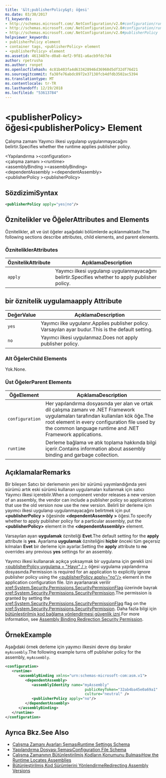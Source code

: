 ```yaml
---
title: '&lt;publisherPolicy&gt; öğesi'
ms.date: 03/30/2017
f1_keywords:
- http://schemas.microsoft.com/.NetConfiguration/v2.0#configuration/runtime/assemblyBinding/publisherPolicy
- http://schemas.microsoft.com/.NetConfiguration/v2.0#configuration/runtime/assemblyBinding/dependentAssembly/publisherPolicy
- http://schemas.microsoft.com/.NetConfiguration/v2.0#publisherPolicy
helpviewer_keywords:
- publisherPolicy element
- container tags, <publisherPolicy> element
- <publisherPolicy> element
ms.assetid: 4613407e-d0a8-4ef2-9f81-a6acb9fdc7d4
author: rpetrusha
ms.author: ronpet
ms.openlocfilehash: 4c81b403fa4d633428946d36960d5df32df76d21
ms.sourcegitcommit: fa38fe76abdc8972e37138fcb4dfdb3502ac5394
ms.translationtype: MT
ms.contentlocale: tr-TR
ms.lasthandoff: 12/19/2018
ms.locfileid: "53613784"
---
```

# <a name="ltpublisherpolicygt-element"></a><span data-ttu-id="08b8b-102">&lt;publisherPolicy&gt; öğesi</span><span class="sxs-lookup"><span data-stu-id="08b8b-102">&lt;publisherPolicy&gt; Element</span></span>
<span data-ttu-id="08b8b-103">Çalışma zamanı Yayımcı ilkesi uygulanıp uygulanmayacağını belirtir.</span><span class="sxs-lookup"><span data-stu-id="08b8b-103">Specifies whether the runtime applies publisher policy.</span></span>  
  
 <span data-ttu-id="08b8b-104">\<Yapılandırma ></span><span class="sxs-lookup"><span data-stu-id="08b8b-104">\<configuration></span></span>  
<span data-ttu-id="08b8b-105">\<çalışma zamanı ></span><span class="sxs-lookup"><span data-stu-id="08b8b-105">\<runtime></span></span>  
<span data-ttu-id="08b8b-106">\<assemblyBinding ></span><span class="sxs-lookup"><span data-stu-id="08b8b-106">\<assemblyBinding></span></span>  
<span data-ttu-id="08b8b-107">\<dependentAssembly ></span><span class="sxs-lookup"><span data-stu-id="08b8b-107">\<dependentAssembly></span></span>  
<span data-ttu-id="08b8b-108">\<publisherPolicy ></span><span class="sxs-lookup"><span data-stu-id="08b8b-108">\<publisherPolicy></span></span>  
  
## <a name="syntax"></a><span data-ttu-id="08b8b-109">Sözdizimi</span><span class="sxs-lookup"><span data-stu-id="08b8b-109">Syntax</span></span>  
  
```xml  
<publisherPolicy apply="yes|no"/>  
```  
  
## <a name="attributes-and-elements"></a><span data-ttu-id="08b8b-110">Öznitelikler ve Öğeler</span><span class="sxs-lookup"><span data-stu-id="08b8b-110">Attributes and Elements</span></span>  
 <span data-ttu-id="08b8b-111">Öznitelikler, alt ve üst öğeler aşağıdaki bölümlerde açıklanmaktadır.</span><span class="sxs-lookup"><span data-stu-id="08b8b-111">The following sections describe attributes, child elements, and parent elements.</span></span>  
  
### <a name="attributes"></a><span data-ttu-id="08b8b-112">Öznitelikler</span><span class="sxs-lookup"><span data-stu-id="08b8b-112">Attributes</span></span>  
  
|<span data-ttu-id="08b8b-113">Öznitelik</span><span class="sxs-lookup"><span data-stu-id="08b8b-113">Attribute</span></span>|<span data-ttu-id="08b8b-114">Açıklama</span><span class="sxs-lookup"><span data-stu-id="08b8b-114">Description</span></span>|  
|---------------|-----------------|  
|`apply`|<span data-ttu-id="08b8b-115">Yayımcı ilkesi uygulanıp uygulanmayacağını belirtir.</span><span class="sxs-lookup"><span data-stu-id="08b8b-115">Specifies whether to apply publisher policy.</span></span>|  
  
## <a name="apply-attribute"></a><span data-ttu-id="08b8b-116">bir öznitelik uygulama</span><span class="sxs-lookup"><span data-stu-id="08b8b-116">apply Attribute</span></span>  
  
|<span data-ttu-id="08b8b-117">Değer</span><span class="sxs-lookup"><span data-stu-id="08b8b-117">Value</span></span>|<span data-ttu-id="08b8b-118">Açıklama</span><span class="sxs-lookup"><span data-stu-id="08b8b-118">Description</span></span>|  
|-----------|-----------------|  
|`yes`|<span data-ttu-id="08b8b-119">Yayımcı ilke uygulanır.</span><span class="sxs-lookup"><span data-stu-id="08b8b-119">Applies publisher policy.</span></span> <span data-ttu-id="08b8b-120">Varsayılan ayar budur.</span><span class="sxs-lookup"><span data-stu-id="08b8b-120">This is the default setting.</span></span>|  
|`no`|<span data-ttu-id="08b8b-121">Yayımcı ilkesi uygulanmaz.</span><span class="sxs-lookup"><span data-stu-id="08b8b-121">Does not apply publisher policy.</span></span>|  
  
### <a name="child-elements"></a><span data-ttu-id="08b8b-122">Alt Öğeler</span><span class="sxs-lookup"><span data-stu-id="08b8b-122">Child Elements</span></span>  
 <span data-ttu-id="08b8b-123">Yok.</span><span class="sxs-lookup"><span data-stu-id="08b8b-123">None.</span></span>  
  
### <a name="parent-elements"></a><span data-ttu-id="08b8b-124">Üst Öğeler</span><span class="sxs-lookup"><span data-stu-id="08b8b-124">Parent Elements</span></span>  
  
|<span data-ttu-id="08b8b-125">Öğe</span><span class="sxs-lookup"><span data-stu-id="08b8b-125">Element</span></span>|<span data-ttu-id="08b8b-126">Açıklama</span><span class="sxs-lookup"><span data-stu-id="08b8b-126">Description</span></span>|  
|-------------|-----------------|  
|`configuration`|<span data-ttu-id="08b8b-127">Her yapılandırma dosyasında yer alan ve ortak dil çalışma zamanı ve .NET Framework uygulamaları tarafından kullanılan kök öğe.</span><span class="sxs-lookup"><span data-stu-id="08b8b-127">The root element in every configuration file used by the common language runtime and .NET Framework applications.</span></span>|  
|`runtime`|<span data-ttu-id="08b8b-128">Derleme bağlama ve atık toplama hakkında bilgi içerir.</span><span class="sxs-lookup"><span data-stu-id="08b8b-128">Contains information about assembly binding and garbage collection.</span></span>|  
  
## <a name="remarks"></a><span data-ttu-id="08b8b-129">Açıklamalar</span><span class="sxs-lookup"><span data-stu-id="08b8b-129">Remarks</span></span>  
 <span data-ttu-id="08b8b-130">Bir bileşen Satıcı bir derlemenin yeni bir sürümü yayımlandığında yeni sürümü artık eski sürümü kullanan uygulamaları kullanmak için satıcı Yayımcı ilkesi içerebilir.</span><span class="sxs-lookup"><span data-stu-id="08b8b-130">When a component vendor releases a new version of an assembly, the vendor can include a publisher policy so applications that use the old version now use the new version.</span></span> <span data-ttu-id="08b8b-131">Belirli bir derleme için yayımcı ilkesi uygulanıp uygulanmayacağını belirtmek için put  **\<publisherPolicy >** öğesinde  **\<dependentAssembly >** öğesi.</span><span class="sxs-lookup"><span data-stu-id="08b8b-131">To specify whether to apply publisher policy for a particular assembly, put the **\<publisherPolicy>** element in the **\<dependentAssembly>** element.</span></span>  
  
 <span data-ttu-id="08b8b-132">Varsayılan ayarı **uygulamak** özniteliği **Evet**.</span><span class="sxs-lookup"><span data-stu-id="08b8b-132">The default setting for the **apply** attribute is **yes**.</span></span> <span data-ttu-id="08b8b-133">Ayarlama **uygulamak** özniteliğini **hiçbir** önceki tüm geçersiz kılmaları **Evet** bir derleme için ayarlar.</span><span class="sxs-lookup"><span data-stu-id="08b8b-133">Setting the **apply** attribute to **no** overrides any previous **yes** settings for an assembly.</span></span>  
  
 <span data-ttu-id="08b8b-134">Yayımcı ilkesi kullanarak açıkça yoksaymak bir uygulama için gerekli izni [ \<publisherPolicy uygulama = "Hayır" / >](../../../../../docs/framework/configure-apps/file-schema/runtime/publisherpolicy-element.md) öğesi uygulama yapılandırma dosyasında.</span><span class="sxs-lookup"><span data-stu-id="08b8b-134">Permission is required for an application to explicitly ignore publisher policy using the [\<publisherPolicy apply="no"/>](../../../../../docs/framework/configure-apps/file-schema/runtime/publisherpolicy-element.md) element in the application configuration file.</span></span> <span data-ttu-id="08b8b-135">İzin ayarlanarak verilir <xref:System.Security.Permissions.SecurityPermissionFlag> üzerinde bayrak <xref:System.Security.Permissions.SecurityPermission>.</span><span class="sxs-lookup"><span data-stu-id="08b8b-135">The permission is granted by setting the <xref:System.Security.Permissions.SecurityPermissionFlag> flag on the <xref:System.Security.Permissions.SecurityPermission>.</span></span> <span data-ttu-id="08b8b-136">Daha fazla bilgi için [bütünleştirilmiş kod bağlama yönlendirmesi güvenlik izni](../../../../../docs/framework/configure-apps/assembly-binding-redirection-security-permission.md).</span><span class="sxs-lookup"><span data-stu-id="08b8b-136">For more information, see [Assembly Binding Redirection Security Permission](../../../../../docs/framework/configure-apps/assembly-binding-redirection-security-permission.md).</span></span>  
  
## <a name="example"></a><span data-ttu-id="08b8b-137">Örnek</span><span class="sxs-lookup"><span data-stu-id="08b8b-137">Example</span></span>  
 <span data-ttu-id="08b8b-138">Aşağıdaki örnek derleme için yayımcı ilkesini devre dışı bırakır `myAssembly`.</span><span class="sxs-lookup"><span data-stu-id="08b8b-138">The following example turns off publisher policy for the assembly, `myAssembly`.</span></span>  
  
```xml  
<configuration>  
   <runtime>  
      <assemblyBinding xmlns="urn:schemas-microsoft-com:asm.v1">  
         <dependentAssembly>  
            <assemblyIdentity name="myAssembly"  
                                    publicKeyToken="32ab4ba45e0a69a1"  
                                    culture="neutral" />  
            <publisherPolicy apply="no"/>  
         </dependentAssembly>  
      </assemblyBinding>  
   </runtime>  
</configuration>  
```  
  
## <a name="see-also"></a><span data-ttu-id="08b8b-139">Ayrıca Bkz.</span><span class="sxs-lookup"><span data-stu-id="08b8b-139">See Also</span></span>  
- [<span data-ttu-id="08b8b-140">Çalışma Zamanı Ayarları Şeması</span><span class="sxs-lookup"><span data-stu-id="08b8b-140">Runtime Settings Schema</span></span>](../../../../../docs/framework/configure-apps/file-schema/runtime/index.md)  
- [<span data-ttu-id="08b8b-141">Yapılandırma Dosyası Şeması</span><span class="sxs-lookup"><span data-stu-id="08b8b-141">Configuration File Schema</span></span>](../../../../../docs/framework/configure-apps/file-schema/index.md)  
- [<span data-ttu-id="08b8b-142">Çalışma Zamanının Bütünleştirilmiş Kodların Konumunu Bulması</span><span class="sxs-lookup"><span data-stu-id="08b8b-142">How the Runtime Locates Assemblies</span></span>](../../../../../docs/framework/deployment/how-the-runtime-locates-assemblies.md)  
- [<span data-ttu-id="08b8b-143">Bütünleştirilmiş Kod Sürümlerini Yönlendirme</span><span class="sxs-lookup"><span data-stu-id="08b8b-143">Redirecting Assembly Versions</span></span>](../../../../../docs/framework/configure-apps/redirect-assembly-versions.md)
